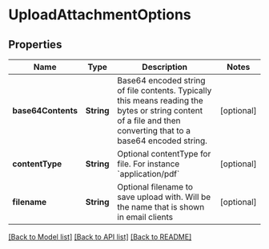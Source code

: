 # UploadAttachmentOptions

## Properties
Name | Type | Description | Notes
------------ | ------------- | ------------- | -------------
**base64Contents** | **String** | Base64 encoded string of file contents. Typically this means reading the bytes or string content of a file and then converting that to a base64 encoded string. | [optional] 
**contentType** | **String** | Optional contentType for file. For instance &#x60;application/pdf&#x60; | [optional] 
**filename** | **String** | Optional filename to save upload with. Will be the name that is shown in email clients | [optional] 

[[Back to Model list]](../README.md#documentation-for-models) [[Back to API list]](../README.md#documentation-for-api-endpoints) [[Back to README]](../README.md)


